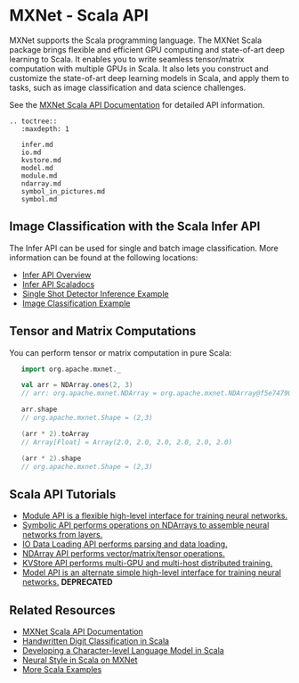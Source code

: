 <!---
  Licensed to the Apache Software Foundation (ASF) under one
  or more contributor license agreements.  See the NOTICE file
  distributed with this work for additional information
  regarding copyright ownership.  The ASF licenses this file
  to you under the Apache License, Version 2.0 (the
  "License"); you may not use this file except in compliance
  with the License.  You may obtain a copy of the License at

    http://www.apache.org/licenses/LICENSE-2.0

  Unless required by applicable law or agreed to in writing,
  software distributed under the License is distributed on an
  "AS IS" BASIS, WITHOUT WARRANTIES OR CONDITIONS OF ANY
  KIND, either express or implied.  See the License for the
  specific language governing permissions and limitations
  under the License.
-->

# MXNet - Scala API

MXNet supports the Scala programming language. The MXNet Scala package brings flexible and efficient GPU
computing and state-of-art deep learning to Scala. It enables you to write seamless tensor/matrix computation with multiple GPUs in Scala. It also lets you construct and customize the state-of-art deep learning models in Scala, and apply them to tasks, such as image classification and data science challenges.

See the [MXNet Scala API Documentation](docs/index.html#org.apache.mxnet.package) for detailed API information.

```eval_rst
.. toctree::
   :maxdepth: 1

   infer.md
   io.md
   kvstore.md
   model.md
   module.md
   ndarray.md
   symbol_in_pictures.md
   symbol.md
```


## Image Classification with the Scala Infer API
The Infer API can be used for single and batch image classification. More information can be found at the following locations:

* [Infer API Overview](infer.html)
* [Infer API Scaladocs](docs/index.html#org.apache.mxnet.infer.package)
* [Single Shot Detector Inference Example](https://github.com/apache/incubator-mxnet/tree/master/scala-package/examples/src/main/scala/org/apache/mxnetexamples/infer/objectdetector)
* [Image Classification Example](https://github.com/apache/incubator-mxnet/tree/master/scala-package/examples/src/main/scala/org/apache/mxnetexamples/infer/imageclassifier)


## Tensor and Matrix Computations
You can perform tensor or matrix computation in pure Scala:

```scala
   import org.apache.mxnet._

   val arr = NDArray.ones(2, 3)
   // arr: org.apache.mxnet.NDArray = org.apache.mxnet.NDArray@f5e74790

   arr.shape
   // org.apache.mxnet.Shape = (2,3)

   (arr * 2).toArray
   // Array[Float] = Array(2.0, 2.0, 2.0, 2.0, 2.0, 2.0)

   (arr * 2).shape
   // org.apache.mxnet.Shape = (2,3)
```


## Scala API Tutorials
* [Module API is a flexible high-level interface for training neural networks.](module.html)
* [Symbolic API performs operations on NDArrays to assemble neural networks from layers.](symbol.html)
* [IO Data Loading API performs parsing and data loading.](io.html)
* [NDArray API performs vector/matrix/tensor operations.](ndarray.html)
* [KVStore API performs multi-GPU and multi-host distributed training.](kvstore.html)
* [Model API is an alternate simple high-level interface for training neural networks.](model.html) **DEPRECATED**

## Related Resources
* [MXNet Scala API Documentation](docs/index.html#org.apache.mxnet.package)
* [Handwritten Digit Classification in Scala](../../tutorials/scala/mnist.html)
* [Developing a Character-level Language Model in Scala](../../tutorials/scala/char_lstm.html)
* [Neural Style in Scala on MXNet](https://github.com/apache/incubator-mxnet/blob/master/scala-package/examples/src/main/scala/org/apache/mxnetexamples/neuralstyle/NeuralStyle.scala)
* [More Scala Examples](https://github.com/apache/incubator-mxnet/tree/master/scala-package/examples/src/main/scala/org/apache/mxnetexamples)
